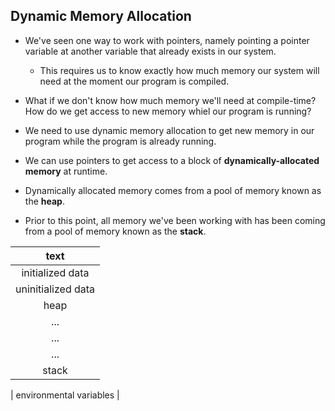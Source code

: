 ## Dynamic Memory Allocation

- We've seen one way to work with pointers,
namely pointing a pointer variable at another variable that already exists in our system.
	- This requires us to know exactly how much memory our system will need at the moment our program
	is compiled.

- What if we don't know how much memory we'll need at compile-time?
How do we get access to new memory whiel our program is running?

- We need to use dynamic memory allocation to get new memory in our program
while the program is already running.

- We can use pointers to get access to a block of **dynamically-allocated memory** at runtime.

- Dynamically allocated memory comes from a pool of memory known as the **heap**.

- Prior to this point, all memory we've been working with has been coming from a pool of memory known as the **stack**.


| **text**	|
| :-------------: |
|	initialized data	|
|	uninitialized data	|
|	heap	|
|	...		|
|	...		|
|	...		|
| 	stack 	|

|	environmental variables	|
